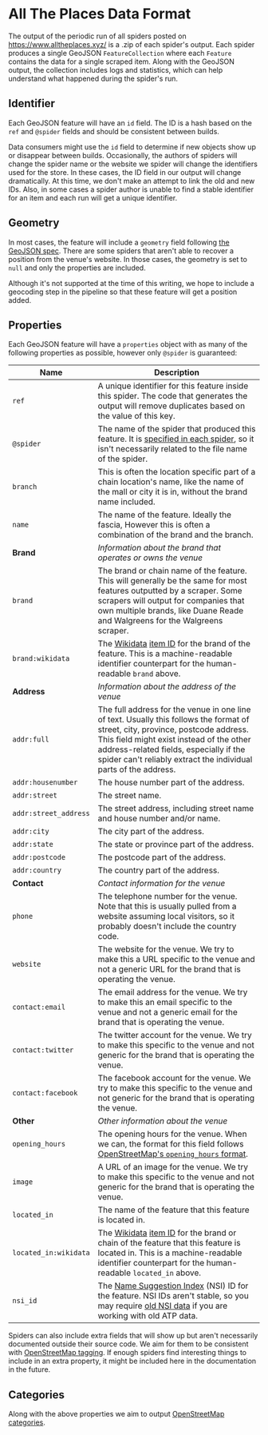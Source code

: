 # All The Places Data Format

The output of the periodic run of all spiders posted on https://www.alltheplaces.xyz/ is a .zip of each spider's output. Each spider produces a single GeoJSON `FeatureCollection` where each `Feature` contains the data for a single scraped item. Along with the GeoJSON output, the collection includes logs and statistics, which can help understand what happened during the spider's run.

## Identifier

Each GeoJSON feature will have an `id` field. The ID is a hash based on the `ref` and `@spider` fields and should be consistent between builds.

Data consumers might use the `id` field to determine if new objects show up or disappear between builds. Occasionally, the authors of spiders will change the spider name or the website we spider will change the identifiers used for the store. In these cases, the ID field in our output will change dramatically. At this time, we don't make an attempt to link the old and new IDs. Also, in some cases a spider author is unable to find a stable identifier for an item and each run will get a unique identifier.

## Geometry

In most cases, the feature will include a `geometry` field following [the GeoJSON spec](https://tools.ietf.org/html/rfc7946#section-3.1). There are some spiders that aren't able to recover a position from the venue's website. In those cases, the geometry is set to `null` and only the properties are included.

Although it's not supported at the time of this writing, we hope to include a geocoding step in the pipeline so that these feature will get a position added.

## Properties

Each GeoJSON feature will have a `properties` object with as many of the following properties as possible, however only `@spider` is guaranteed:

| Name                  | Description                                                                                                                                                                                                                                                                               |
|-----------------------|-------------------------------------------------------------------------------------------------------------------------------------------------------------------------------------------------------------------------------------------------------------------------------------------|
| `ref`                 | A unique identifier for this feature inside this spider. The code that generates the output will remove duplicates based on the value of this key.                                                                                                                                        |
| `@spider`             | The name of the spider that produced this feature. It is [specified in each spider](https://github.com/alltheplaces/alltheplaces/blob/11d9be56515ef0f6419e001b1950f69d28d4f400/locations/spiders/apple.py#L9), so it isn't necessarily related to the file name of the spider.            |
| `branch`              | This is often the location specific part of a chain location's name, like the name of the mall or city it is in, without the brand name included.                                                                                                                                         |
| `name`                | The name of the feature. Ideally the fascia, However this is often a combination of the brand and the branch.                                                                                                                                                                             |
| **Brand**             | _Information about the brand that operates or owns the venue_                                                                                                                                                                                                                             |
| `brand`               | The brand or chain name of the feature. This will generally be the same for most features outputted by a scraper. Some scrapers will output for companies that own multiple brands, like Duane Reade and Walgreens for the Walgreens scraper.                                             |
| `brand:wikidata`      | The [Wikidata](https://www.wikidata.org/wiki/Wikidata:Main_Page) [item ID](https://www.wikidata.org/wiki/Help:Items) for the brand of the feature. This is a machine-readable identifier counterpart for the human-readable `brand` above.                                                |
| **Address**           | _Information about the address of the venue_                                                                                                                                                                                                                                              |
| `addr:full`           | The full address for the venue in one line of text. Usually this follows the format of street, city, province, postcode address. This field might exist instead of the other address-related fields, especially if the spider can't reliably extract the individual parts of the address. |
| `addr:housenumber`    | The house number part of the address.                                                                                                                                                                                                                                                     |
| `addr:street`         | The street name.                                                                                                                                                                                                                                                                          |
| `addr:street_address` | The street address, including street name and house number and/or name.                                                                                                                                                                                                                   |
| `addr:city`           | The city part of the address.                                                                                                                                                                                                                                                             |
| `addr:state`          | The state or province part of the address.                                                                                                                                                                                                                                                |
| `addr:postcode`       | The postcode part of the address.                                                                                                                                                                                                                                                         |
| `addr:country`        | The country part of the address.                                                                                                                                                                                                                                                          |
| **Contact**           | _Contact information for the venue_                                                                                                                                                                                                                                                       |
| `phone`               | The telephone number for the venue. Note that this is usually pulled from a website assuming local visitors, so it probably doesn't include the country code.                                                                                                                             |
| `website`             | The website for the venue. We try to make this a URL specific to the venue and not a generic URL for the brand that is operating the venue.                                                                                                                                               |
| `contact:email`       | The email address for the venue. We try to make this an email specific to the venue and not a generic email for the brand that is operating the venue.                                                                                                                                    |
| `contact:twitter`     | The twitter account for the venue. We try to make this specific to the venue and not generic for the brand that is operating the venue.                                                                                                                                                   |
| `contact:facebook`    | The facebook account for the venue. We try to make this specific to the venue and not generic for the brand that is operating the venue.                                                                                                                                                  |
| **Other**             | _Other information about the venue_                                                                                                                                                                                                                                                       |
| `opening_hours`       | The opening hours for the venue. When we can, the format for this field follows [OpenStreetMap's `opening_hours` format](https://wiki.openstreetmap.org/wiki/Key:opening_hours#Examples).                                                                                                 |
| `image`               | A URL of an image for the venue. We try to make this specific to the venue and not generic for the brand that is operating the venue.                                                                                                                                                     |
| `located_in`          | The name of the feature that this feature is located in.                                                                                                                                                                                                                                  |
| `located_in:wikidata` | The [Wikidata](https://www.wikidata.org/wiki/Wikidata:Main_Page) [item ID](https://www.wikidata.org/wiki/Help:Items) for the brand or chain of the feature that this feature is located in. This is a machine-readable identifier counterpart for the human-readable `located_in` above.  |
| `nsi_id`              | The [Name Suggestion Index](https://nsi.guide/) (NSI) ID for the feature. NSI IDs aren't stable, so you may require [old NSI data](https://github.com/osmlab/name-suggestion-index/tree/main/dist) if you are working with old ATP data.                                                  |


Spiders can also include extra fields that will show up but aren't necessarily documented outside their source code.
We aim for them to be consistent with [OpenStreetMap tagging](https://wiki.openstreetmap.org/wiki/Main_Page).
If enough spiders find interesting things to include in an extra property, it might be included here in the documentation in the future.

## Categories

Along with the above properties we aim to output [OpenStreetMap categories](https://wiki.openstreetmap.org/wiki/Map_features).
